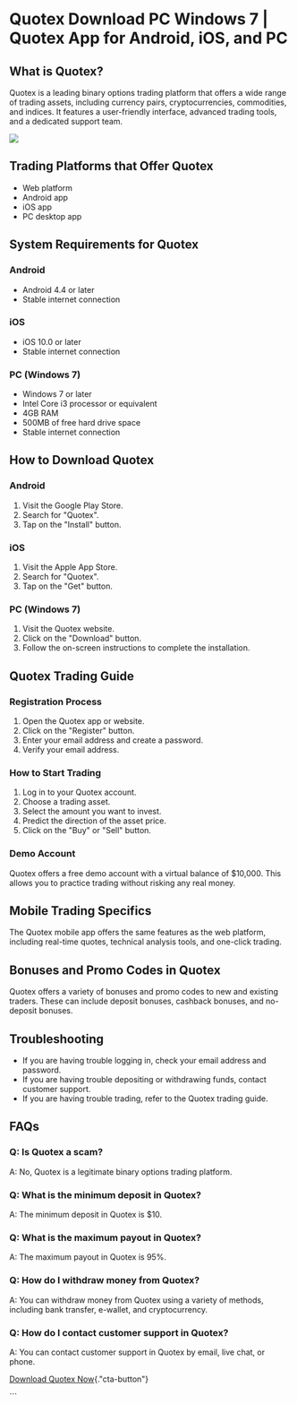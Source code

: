 # Quotex Download PC Windows 7 \| Quotex App for Android, iOS, and PC

## What is Quotex?

Quotex is a leading binary options trading platform that offers a wide
range of trading assets, including currency pairs, cryptocurrencies,
commodities, and indices. It features a user-friendly interface,
advanced trading tools, and a dedicated support team.

[![](https://static.quotex.io/files/1_en/300_250.jpg)](https://traff.sbs/brokerqxsignupf)

## Trading Platforms that Offer Quotex

-   Web platform
-   Android app
-   iOS app
-   PC desktop app

## System Requirements for Quotex

### Android

-   Android 4.4 or later
-   Stable internet connection

### iOS

-   iOS 10.0 or later
-   Stable internet connection

### PC (Windows 7)

-   Windows 7 or later
-   Intel Core i3 processor or equivalent
-   4GB RAM
-   500MB of free hard drive space
-   Stable internet connection

## How to Download Quotex

### Android

1.  Visit the Google Play Store.
2.  Search for "Quotex".
3.  Tap on the "Install" button.

### iOS

1.  Visit the Apple App Store.
2.  Search for "Quotex".
3.  Tap on the "Get" button.

### PC (Windows 7)

1.  Visit the Quotex website.
2.  Click on the "Download" button.
3.  Follow the on-screen instructions to complete the installation.

## Quotex Trading Guide

### Registration Process

1.  Open the Quotex app or website.
2.  Click on the "Register" button.
3.  Enter your email address and create a password.
4.  Verify your email address.

### How to Start Trading

1.  Log in to your Quotex account.
2.  Choose a trading asset.
3.  Select the amount you want to invest.
4.  Predict the direction of the asset price.
5.  Click on the "Buy" or "Sell" button.

### Demo Account

Quotex offers a free demo account with a virtual balance of \$10,000.
This allows you to practice trading without risking any real money.

## Mobile Trading Specifics

The Quotex mobile app offers the same features as the web platform,
including real-time quotes, technical analysis tools, and one-click
trading.

## Bonuses and Promo Codes in Quotex

Quotex offers a variety of bonuses and promo codes to new and existing
traders. These can include deposit bonuses, cashback bonuses, and
no-deposit bonuses.

## Troubleshooting

-   If you are having trouble logging in, check your email address and
    password.
-   If you are having trouble depositing or withdrawing funds, contact
    customer support.
-   If you are having trouble trading, refer to the Quotex trading
    guide.

## FAQs

### Q: Is Quotex a scam?

A: No, Quotex is a legitimate binary options trading platform.

### Q: What is the minimum deposit in Quotex?

A: The minimum deposit in Quotex is \$10.

### Q: What is the maximum payout in Quotex?

A: The maximum payout in Quotex is 95%.

### Q: How do I withdraw money from Quotex?

A: You can withdraw money from Quotex using a variety of methods,
including bank transfer, e-wallet, and cryptocurrency.

### Q: How do I contact customer support in Quotex?

A: You can contact customer support in Quotex by email, live chat, or
phone.

[Download Quotex
Now](\%22https://traff.sbs/quotexonelink\%22){."cta-button"}

\`\`\`

